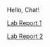 Hello, Chat!

[Lab Report 1](https://mmoundraty.github.io/cse15l-lab-reports/lab1.html)

[Lab Report 2](https://mmoundraty.github.io/cse15l-lab-reports/lab2.html)
